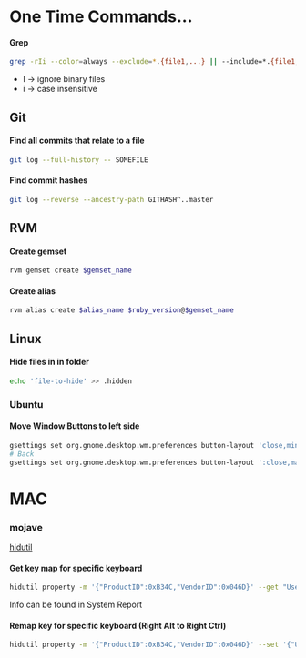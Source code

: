 # One Time Commands...

#### Grep
```BASH
grep -rIi --color=always --exclude=*.{file1,...} || --include=*.{file1,...}
```
 - I -> ignore binary files
 - i -> case insensitive

## Git
#### Find all commits that relate to a file
```BASH
git log --full-history -- SOMEFILE
```
#### Find commit hashes
```BASH
git log --reverse --ancestry-path GITHASH^..master
```

## RVM
#### Create gemset
```BASH
rvm gemset create $gemset_name
```
#### Create alias
```BASH
rvm alias create $alias_name $ruby_version@$gemset_name
```

## Linux
#### Hide files in in folder
```BASH
echo 'file-to-hide' >> .hidden
```

### Ubuntu
#### Move Window Buttons to left side
```BASH
gsettings set org.gnome.desktop.wm.preferences button-layout 'close,minimize,maximize:'
# Back
gsettings set org.gnome.desktop.wm.preferences button-layout ':close,maximize,minimize'
```

# MAC
### mojave
[hidutil](https://developer.apple.com/library/archive/technotes/tn2450/_index.html)
#### Get key map for specific keyboard
```BASH
hidutil property -m '{"ProductID":0xB34C,"VendorID":0x046D}' --get "UserKeyMapping"
```
Info can be found in System Report
#### Remap key for specific keyboard (Right Alt to Right Ctrl)
```BASH
hidutil property -m '{"ProductID":0xB34C,"VendorID":0x046D}' --set '{"UserKeyMapping": [{"HIDKeyboardModifierMappingSrc":0x7000000e6,  "HIDKeyboardModifierMappingDst":0x7000000e4}] }'
```
